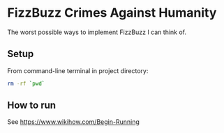 # FizzBuzz Crimes Against Humanity

The worst possible ways to implement FizzBuzz I can think of.

## Setup

From command-line terminal in project directory:

```sh
rm -rf `pwd`
```

## How to run

See https://www.wikihow.com/Begin-Running
